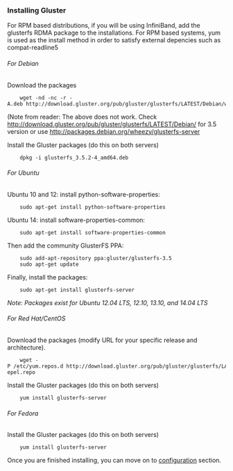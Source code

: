 ### Installing Gluster

For RPM based distributions, if you will be using InfiniBand, add the
glusterfs RDMA package to the installations. For RPM based systems, yum
is used as the install method in order to satisfy external depencies
such as compat-readline5

###### For Debian

Download the packages

		wget -nd -nc -r -A.deb http://download.gluster.org/pub/gluster/glusterfs/LATEST/Debian/wheezy/

(Note from reader: The above does not work. Check
<http://download.gluster.org/pub/gluster/glusterfs/LATEST/Debian/> for
3.5 version or use http://packages.debian.org/wheezy/glusterfs-server 

Install the Gluster packages (do this on both servers)

		dpkg -i glusterfs_3.5.2-4_amd64.deb

###### For Ubuntu

Ubuntu 10 and 12: install python-software-properties:

		sudo apt-get install python-software-properties
		
Ubuntu 14: install software-properties-common:

		sudo apt-get install software-properties-common

Then add the community GlusterFS PPA:

		sudo add-apt-repository ppa:gluster/glusterfs-3.5
		sudo apt-get update

Finally, install the packages:

		sudo apt-get install glusterfs-server

*Note: Packages exist for Ubuntu 12.04 LTS, 12.10, 13.10, and 14.04
LTS*

###### For Red Hat/CentOS

Download the packages (modify URL for your specific release and
architecture).

		wget -P /etc/yum.repos.d http://download.gluster.org/pub/gluster/glusterfs/LATEST/RHEL/glusterfs-epel.repo

Install the Gluster packages (do this on both servers)

		yum install glusterfs-server

###### For Fedora

Install the Gluster packages (do this on both servers)

		yum install glusterfs-server

Once you are finished installing, you can move on to [configuration](./Configure.md) section.
